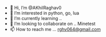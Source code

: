 - 👋 Hi, I’m @AKhilRaghav0
- 👀 I’m interested in python, go, lua
- 🌱 I’m currently learning .. 
- 💞️ I’m looking to collaborate on .. Minetest
- 📫 How to reach me ... rghv064@gmail.com

<!---
AKhilRaghav0/AKhilRaghav0 is a ✨ special ✨ repository because its `README.md` (this file) appears on your GitHub profile.
You can click the Preview link to take a look at your changes.
--->
